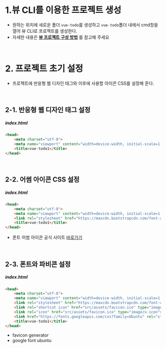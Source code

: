 # 1.뷰 CLI를 이용한 프로젝트 생성
- 원하는 위치에 새로운 폴더 `vue-todo`를 생성하고 `vue-todo`폴더 내에서 cmd창을 열어 뷰 CLI로 프로젝트를 생성한다.
- 자세한 내용은 **[뷰 프로젝트 구성 방법](https://github.com/ahn-sujin/TIL/blob/main/vue/vue04.md)** 를 참고해 주세요

<br>


# 2. 프로젝트 초기 설정
* 프로젝트에 반응형 웹 디자인 태그와 이후에 사용할 아이콘 CSS를 설정해 준다. 

<br>

## 2-1. 반응형 웹 디자인 태그 설정

##### index.html
```html
<head>
    <meta charset="utf-8">
    <meta name="viewport" content="width=device-width, initial-scale=1.0">
    <title>vue-todo1</title>
</head>
```

<br>

## 2-2. 어썸 아이콘 CSS 설정

##### index.html
```html
<head>
    <meta charset="utf-8">
    <meta name="viewport" content="width=device-width, initial-scale=1.0">
    <link rel="stylesheet" href="https://maxcdn.bootstrapcdn.com/font-awesome/4.7.0/css/font-awesome.min.css">
    <title>vue-todo1</title>
</head>
```

- 폰트 어썸 아이콘 공식 사이트 [바로가기](https://fontawesome.com/)

<br>

## 2-3. 폰트와 파비콘 설정

##### index.html
```html
<head>
    <meta charset="utf-8">
    <meta name="viewport" content="width=device-width, initial-scale=1.0">
    <link rel="stylesheet" href="https://maxcdn.bootstrapcdn.com/font-awesome/4.7.0/css/font-awesome.min.css">
    <link rel="shortcut icon" href="src/assets/favicon.ico" type="image/x-icon">
    <link rel="icon" href="src/assets/favicon.ico" type="image/x-icon">
    <link href="https://fonts.googleapis.com/css?family=Ubuntu" rel="stylesheet">
    <title>vue-todo1</title>
</head>
```

- favicon generator
- google font ubuntu 
